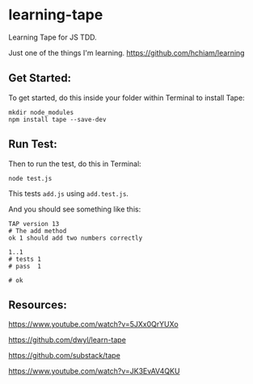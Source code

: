 # learning-tape
Learning Tape for JS TDD.

Just one of the things I'm learning. https://github.com/hchiam/learning

## Get Started:
To get started, do this inside your folder within Terminal to install Tape:
```
mkdir node_modules
npm install tape --save-dev
```

## Run Test:
Then to run the test, do this in Terminal:
```
node test.js
```

This tests `add.js` using `add.test.js`.

And you should see something like this:
```
TAP version 13
# The add method
ok 1 should add two numbers correctly

1..1
# tests 1
# pass  1

# ok
```

## Resources:

https://www.youtube.com/watch?v=5JXx0QrYUXo

https://github.com/dwyl/learn-tape

https://github.com/substack/tape

https://www.youtube.com/watch?v=JK3EvAV4QKU
